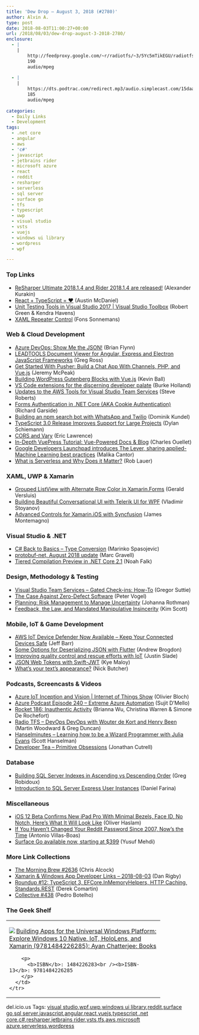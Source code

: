 ```yaml
---
title: 'Dew Drop – August 3, 2018 (#2780)'
author: Alvin A.
type: post
date: 2018-08-03T11:00:27+00:00
url: /2018/08/03/dew-drop-august-3-2018-2780/
enclosure:
  - |
    |
        http://feedproxy.google.com/~r/radiotfs/~3/5Yc5mTikEGU/radiotfs_163.mp3
        190
        audio/mpeg
        
  - |
    |
        https://dts.podtrac.com/redirect.mp3/audio.simplecast.com/15daaec1.mp3
        185
        audio/mpeg
        
categories:
  - Daily Links
  - Development
tags:
  - .net core
  - angular
  - aws
  - 'c#'
  - javascript
  - jetbrains rider
  - microsoft azure
  - react
  - reddit
  - resharper
  - serverless
  - sql server
  - surface go
  - tfs
  - typescript
  - uwp
  - visual studio
  - vsts
  - vuejs
  - windows ui library
  - wordpress
  - wpf

---
```

### <a name="top"></a>Top Links

  * <a href="https://blog.jetbrains.com/dotnet/2018/08/02/resharper-ultimate-2018-1-4-rider-2018-1-4-released/" target="_blank">ReSharper Ultimate 2018.1.4 and Rider 2018.1.4 are released!</a> (Alexander Kurakin)
  * <a href="https://medium.com/@amcdnl/react-typescript-%EF%B8%8F-647aa7d054a9" target="_blank">React + TypeScript = ❤️</a> (Austin McDaniel)
  * <a href="https://channel9.msdn.com/Shows/Visual-Studio-Toolbox/Unit-Testing-Tools-in-Visual-Studio-2017?WT.mc_id=DX_MVP4025064" target="_blank">Unit Testing Tools in Visual Studio 2017 | Visual Studio Toolbox</a> (Robert Green & Kendra Havens)
  * <a href="https://reflectionit.nl/blog/2018/xaml-repeater-control" target="_blank">XAML Repeater Control</a> (Fons Sonnemans)



### <a name="web"></a>Web & Cloud Development

  * <a href="https://www.red-gate.com/simple-talk/cloud/cloud-development/azure-devops-show-me-the-json/" target="_blank">Azure DevOps: Show Me the JSON!</a> (Brian Flynn)
  * <a href="https://www.leadtools.com/blog/document-imaging/leadtools-document-viewer-angular-express-electron-javascript-frameworks/" target="_blank">LEADTOOLS Document Viewer for Angular, Express and Electron JavaScript Frameworks</a> (Greg Ross)
  * <a href="https://code.tutsplus.com/tutorials/get-started-with-pusher-build-a-chat-app-with-channels-php-and-vuejs--cms-31252" target="_blank">Get Started With Pusher: Build a Chat App With Channels, PHP, and Vue.js</a> (Jeremy McPeak)
  * <a href="https://codeburst.io/building-wordpress-gutenberg-blocks-with-vue-js-7bf25af895f6?source=rss----61061eb0c96b---4" target="_blank">Building WordPress Gutenberg Blocks with Vue.js</a> (Kevin Ball)
  * <a href="https://css-tricks.com/vs-code-extensions-for-the-discerning-developer-palette/" target="_blank">VS Code extensions for the discerning developer palate</a> (Burke Holland)
  * <a href="http://feedproxy.google.com/~r/AwsDeveloperBlog/~3/7-pMYGKA83A/" target="_blank">Updates to the AWS Tools for Visual Studio Team Services</a> (Steve Roberts)
  * <a href="http://www.nogginbox.co.uk/blog/forms-authentication-in-net-core-aka-cookie-authentication" target="_blank">Forms Authentication in .NET Core (AKA Cookie Authentication)</a> (Richard Garside)
  * <a href="https://twilioinc.wpengine.com/2018/08/build-npm-search-bot-whatsapp-twilio.html" target="_blank">Building an npm search bot with WhatsApp and Twilio</a> (Dominik Kundel)
  * <a href="http://www.infoq.com/news/2018/08/typescript-3-0-release?utm_campaign=infoq_content&utm_source=infoq&utm_medium=feed&utm_term=global" target="_blank">TypeScript 3.0 Release Improves Support for Large Projects</a> (Dylan Schiemann)
  * <a href="https://textslashplain.com/2018/08/02/cors-and-vary/" target="_blank">CORS and Vary</a> (Eric Lawrence)
  * <a href="https://snipcart.com/blog/vuepress-tutorial-vuejs-documentation" target="_blank">In-Depth VuePress Tutorial: Vue-Powered Docs & Blog</a> (Charles Ouellet)
  * <a href="http://feedproxy.google.com/~r/GDBcode/~3/UE2YlauyArA/google-developers-launchpad-introduces.html" target="_blank">Google Developers Launchpad introduces The Lever, sharing applied-Machine Learning best practices</a> (Malika Cantor)
  * <a href="https://www.nativescript.org/blog/what-is-serverless-and-why-does-it-matter" target="_blank">What is Serverless and Why Does it Matter?</a> (Rob Lauer)



### <a name="silverlight"></a>XAML, UWP & Xamarin

  * <a href="https://blog.verslu.is/stackoverflow-answers/grouped-listview-alternate-row-color/" target="_blank">Grouped ListView with Alternate Row Color in Xamarin.Forms</a> (Gerald Versluis)
  * <a href="https://www.telerik.com/blogs/building-beautiful-conversational-ui-with-telerik-ui-for-wpf" target="_blank">Building Beautiful Conversational UI with Telerik UI for WPF</a> (Vladimir Stoyanov)
  * <a href="https://channel9.msdn.com/Shows/XamarinShow/Advanced-Controls-for-XamariniOS-with-Syncfusion?WT.mc_id=DX_MVP4025064" target="_blank">Advanced Controls for Xamarin.iOS with Syncfusion</a> (James Montemagno)



### <a name="dotnet"></a>Visual Studio & .NET

  * <a href="https://code-maze.com/csharp-basics-type-conversion/" target="_blank">C# Back to Basics – Type Conversion</a> (Marinko Spasojevic)
  * <a href="http://feedproxy.google.com/~r/CodeCodeAndMoreCode/~3/k0Usey-VLyE/protobuf-net-august-2018-update.html" target="_blank">protobuf-net, August 2018 update</a> (Marc Gravell)
  * <a href="https://blogs.msdn.microsoft.com/dotnet/2018/08/02/tiered-compilation-preview-in-net-core-2-1/" target="_blank">Tiered Compilation Preview in .NET Core 2.1</a> (Noah Falk)



### <a name="design"></a>Design, Methodology & Testing

  * <a href="https://gregorsuttie.com/2018/08/02/visual-studio-team-services-gated-check-ins-how-to/" target="_blank">Visual Studio Team Services – Gated Check-ins: How-To</a> (Gregor Suttie)
  * <a href="https://visualstudiomagazine.com/articles/2018/06/22/zero-defect-software.aspx" target="_blank">The Case Against Zero-Defect Software</a> (Peter Vogel)
  * <a href="http://feedproxy.google.com/~r/ManagingProductDevelopment/~3/3WC6KC__Dvg/" target="_blank">Planning: Risk Management to Manage Uncertainty</a> (Johanna Rothman)
  * <a href="https://www.radicalcandor.com/blog/feedback-manipulative-insincerity/" target="_blank">Feedback, the Law, and Mandated Manipulative Insincerity</a> (Kim Scott)



### <a name="mobile"></a>Mobile, IoT & Game Development

  * <a href="http://feedproxy.google.com/~r/AmazonWebServicesBlog/~3/ldmdgZIXhwM/" target="_blank">AWS IoT Device Defender Now Available – Keep Your Connected Devices Safe</a> (Jeff Barr)
  * <a href="https://medium.com/flutter-io/some-options-for-deserializing-json-with-flutter-7481325a4450?source=rss----4da7dfd21a33---4" target="_blank">Some Options for Deserializing JSON with Flutter</a> (Andrew Brogdon)
  * <a href="https://blogs.microsoft.com/iot/2018/08/02/improving-quality-control-and-rescue-efforts-with-iot/" target="_blank">Improving quality control and rescue efforts with IoT</a> (Justin Slade)
  * <a href="https://developer.ibm.com/swift/2018/08/02/swift-jwt/" target="_blank">JSON Web Tokens with Swift-JWT</a> (Kye Maloy)
  * <a href="https://medium.com/google-developers/whats-your-text-s-appearance-f3a1729192d?source=rss----2e5ce7f173a5---4" target="_blank">What’s your text’s appearance?</a> (Nick Butcher)



### <a name="podcasts"></a>Podcasts, Screencasts & Videos

  * <a href="https://channel9.msdn.com/Shows/Internet-of-Things-Show/Azure-IoT-Inception-and-Vision?WT.mc_id=DX_MVP4025064" target="_blank">Azure IoT Inception and Vision | Internet of Things Show</a> (Olivier Bloch)
  * <a href="http://azpodcast.azurewebsites.net/post/Episode-240-Extreme-Azure-Automation" target="_blank">Azure Podcast Episode 240 &#8211; Extreme Azure Automation</a> (Sujit D&#8217;Mello)
  * <a href="http://relay.fm/rocket/186" target="_blank">Rocket 186: Inauthentic Activity</a> (Brianna Wu, Christina Warren & Simone De Rochefort)
  * <a href="http://feedproxy.google.com/~r/radiotfs/~3/5Yc5mTikEGU/radiotfs_163.mp3" target="_blank">Radio TFS &#8211; DevOps DevOps with Wouter de Kort and Henry Been</a> (Martin Woodward & Greg Duncan)
  * <a href="https://dts.podtrac.com/redirect.mp3/audio.simplecast.com/15daaec1.mp3" target="_blank">Hanselminutes &#8211; Learning how to be a Wizard Programmer with Julia Evans</a> (Scott Hanselman)
  * <a href="http://developertea.simplecast.fm/224adcdb" target="_blank">Developer Tea &#8211; Primitive Obsessions</a> (Jonathan Cutrell)



### <a name="sql"></a>Database

  * <a href="http://feedproxy.google.com/~r/MSSQLTips-LatestSqlServerTips/~3/Y5biZM-X8-Q/tip.asp" target="_blank">Building SQL Server Indexes in Ascending vs Descending Order</a> (Greg Robidoux)
  * <a href="http://feedproxy.google.com/~r/MSSQLTips-LatestSqlServerTips/~3/CuJs5geEovg/tip.asp" target="_blank">Introduction to SQL Server Express User Instances</a> (Daniel Farina)



### <a name="misc"></a>Miscellaneous

  * <a href="https://www.redmondpie.com/ios-12-beta-confirms-new-ipad-pro-with-minimal-bezels-face-id-no-notch-heres-what-it-will-look-like/" target="_blank">iOS 12 Beta Confirms New iPad Pro With Minimal Bezels, Face ID, No Notch, Here’s What It Will Look Like</a> (Oliver Haslam)
  * <a href="https://www.inc.com/business-insider/if-you-havent-changed-your-reddit-password-since-2007-nows-the-time.html" target="_blank">If You Haven&#8217;t Changed Your Reddit Password Since 2007, Now&#8217;s the Time</a> (Antonio Villas-Boas)
  * <a href="https://blogs.windows.com/devices/2018/08/02/surface-go-available-now-starting-at-399/?WT.mc_id=DX_MVP4025064" target="_blank">Surface Go available now, starting at $399</a> (Yusuf Mehdi)



### <a name="links"></a>More Link Collections

  * <a href="http://feedproxy.google.com/~r/ReflectivePerspective/~3/BBEtQcgNQik/" target="_blank">The Morning Brew #2636</a> (Chris Alcock)
  * <a href="https://links.danrigby.com/2018/08/app-developer-links-2018-08-03/" target="_blank">Xamarin & Windows App Developer Links &#8211; 2018-08-03</a> (Dan Rigby)
  * <a href="https://codeopinion.com/roundup-12/" target="_blank">Roundup #12: TypeScript 3, EFCore.InMemoryHelpers, HTTP Caching, Standards.REST</a> (Derek Comartin)
  * <a href="http://feedproxy.google.com/~r/tympanus/~3/zfuMSJF18o8/" target="_blank">Collective #438</a> (Pedro Botelho)



### <a name="shelf"></a>The Geek Shelf

<div class="wlWriterEditableSmartContent" id="scid:7dc1bd33-94bd-46fd-a20b-0131235bcd47:951e7574-6db1-4b33-b7dd-273746424f34" style="margin: 0px; padding: 0px; float: none; display: inline;">
  <table cellspacing="0" cellpadding="2" width="400" border="0" unselectable="on">
    <tr>
      <td valign="top" width="400">
        <p>
          <a title="Building Apps for the Universal Windows Platform: Explore Windows 10 Native, IoT, HoloLens, and Xamarin (9781484226285): Ayan Chatterjee: Books" href="https://www.amazon.com/exec/obidos/ASIN/1484226283/amavin-20"><img data-recalc-dims="1" decoding="async" src="https://i0.wp.com/images-na.ssl-images-amazon.com/images/I/51g6JtbT9iL._AC_US218_.jpg?w=660&#038;ssl=1" border="0" align="left" style="float:left" />Building Apps for the Universal Windows Platform: Explore Windows 10 Native, IoT, HoloLens, and Xamarin (9781484226285): Ayan Chatterjee: Books</a>
        </p>
        
        <p>
          <b>ISBN</b>: 1484226283<br /><b>ISBN-13</b>: 9781484226285
        </p>
      </td>
    </tr>
  </table>
</div>



<div class="wlWriterEditableSmartContent" id="scid:77ECF5F8-D252-44F5-B4EB-D463C5396A79:f4576952-0ea6-44dc-b170-2d4883ff134d" style="margin: 0px; padding: 0px; float: none; display: inline;">
  del.icio.us Tags: <a href="http://del.icio.us/popular/visual+studio" rel="tag">visual studio</a>,<a href="http://del.icio.us/popular/wpf" rel="tag">wpf</a>,<a href="http://del.icio.us/popular/uwp" rel="tag">uwp</a>,<a href="http://del.icio.us/popular/windows+ui+library" rel="tag">windows ui library</a>,<a href="http://del.icio.us/popular/reddit" rel="tag">reddit</a>,<a href="http://del.icio.us/popular/surface+go" rel="tag">surface go</a>,<a href="http://del.icio.us/popular/sql+server" rel="tag">sql server</a>,<a href="http://del.icio.us/popular/javascript" rel="tag">javascript</a>,<a href="http://del.icio.us/popular/angular" rel="tag">angular</a>,<a href="http://del.icio.us/popular/react" rel="tag">react</a>,<a href="http://del.icio.us/popular/vuejs" rel="tag">vuejs</a>,<a href="http://del.icio.us/popular/typescript" rel="tag">typescript</a>,<a href="http://del.icio.us/popular/.net+core" rel="tag">.net core</a>,<a href="http://del.icio.us/popular/c%23" rel="tag">c#</a>,<a href="http://del.icio.us/popular/resharper" rel="tag">resharper</a>,<a href="http://del.icio.us/popular/jetbrains+rider" rel="tag">jetbrains rider</a>,<a href="http://del.icio.us/popular/vsts" rel="tag">vsts</a>,<a href="http://del.icio.us/popular/tfs" rel="tag">tfs</a>,<a href="http://del.icio.us/popular/aws" rel="tag">aws</a>,<a href="http://del.icio.us/popular/microsoft+azure" rel="tag">microsoft azure</a>,<a href="http://del.icio.us/popular/serverless" rel="tag">serverless</a>,<a href="http://del.icio.us/popular/wordpress" rel="tag">wordpress</a>
</div>